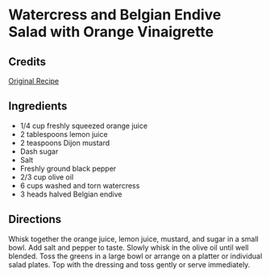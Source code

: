 # Watercress and Belgian Endive Salad with Orange Vinaigrette 

<!-- BEGIN content -->

## Credits

[Original Recipe](http://www.perfectentertaining.com/page1077.html "http://www.perfectentertaining.com/page1077.html")

## Ingredients

- 1/4 cup freshly squeezed orange juice
- 2 tablespoons lemon juice
- 2 teaspoons Dijon mustard
- Dash sugar
- Salt
- Freshly ground black pepper
- 2/3 cup olive oil
- 6 cups washed and torn watercress
- 3 heads halved Belgian endive

## Directions

Whisk together the orange juice, lemon juice, mustard, and sugar in a small bowl. Add salt and pepper to taste. Slowly whisk in the olive oil until well blended. Toss the greens in a large bowl or arrange on a platter or individual salad plates. Top with the dressing and toss gently or serve immediately.

<!-- END content -->

